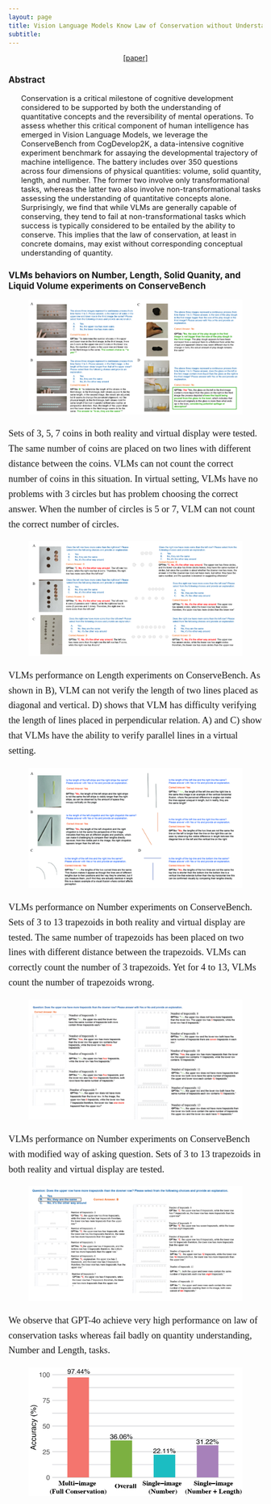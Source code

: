 ```yaml
---
layout: page
title: Vision Language Models Know Law of Conservation without Understanding More-or-Less
subtitle:  
---
```

[//]: # (<h3 style='margin-bottom: 10pt;'>Topics</h3>)
<center>
<div class="assets">
<a href="https://arxiv.org/abs/2410.00332" target="_blank">[paper]</a>
</div>
</center>

<div class='description' style='font-size: 11pt;margin-bottom: 10pt'>
<h3>Abstract</h3>
<ul>
    Conservation is a critical milestone of cognitive development considered to be supported by both the understanding of quantitative concepts and the reversibility of mental operations. To assess whether this critical component of human intelligence has emerged in Vision Language Models, we leverage the ConserveBench from CogDevelop2K, a data-intensive cognitive experiment benchmark for assaying the developmental trajectory of machine intelligence. The battery includes over 350 questions across four dimensions of physical quantities: volume, solid quantity, length, and number. The former two involve only transformational tasks, whereas the latter two also involve non-transformational tasks assessing the understanding of quantitative concepts alone. Surprisingly, we find that while VLMs are generally capable of conserving, they tend to fail at non-transformational tasks which success is typically considered to be entailed by the ability to conserve. This implies that the law of conservation, at least in concrete domains, may exist without corresponding conceptual understanding of quantity.
</ul>

<h3>VLMs behaviors on Number, Length, Solid Quanity, and Liquid Volume experiments on ConserveBench</h3>
<figure>
    <img src="/img/CogDevelop2K/System2ReasoningatScale_Conservation/conserve_case_1.jpg">
</figure>

<p style="font-family: 'Times New Roman', Times, serif; font-size: 14pt; line-height: 1.6;">Sets of 3, 5, 7 coins in both reality and virtual display were tested. The same number of coins are placed on two lines with different distance between the coins. VLMs can not count the correct number of coins in this situation. In virtual setting, VLMs have no problems with 3 circles but has problem choosing the correct answer. When the number of circles is 5 or 7, VLM can not count the correct number of circles.</p>
<figure>
    <img src="/img/CogDevelop2K/System2ReasoningatScale_Conservation/conserve_case_2.jpg">
</figure>

<p style="font-family: 'Times New Roman', Times, serif; font-size: 14pt; line-height: 1.6;">VLMs performance on Length experiments on ConserveBench. As shown in B), VLM can not verify the length of two lines placed as diagonal and vertical. D) shows that VLM has difficulty verifying the length of lines placed in perpendicular relation. A) and C) show that VLMs have the ability to verify parallel lines in a virtual setting.</p>
<figure>
    <img src="/img/CogDevelop2K/System2ReasoningatScale_Conservation/case_4.jpg">
</figure>

<p style="font-family: 'Times New Roman', Times, serif; font-size: 14pt; line-height: 1.6;">VLMs performance on Number experiments on ConserveBench. Sets of 3 to 13 trapezoids in both reality and virtual display are tested. The same number of trapezoids has been placed on two lines with different distance between the trapezoids. VLMs can correctly count the number of 3 trapezoids. Yet for 4 to 13, VLMs count the number of trapezoids wrong. </p>
<figure>
    <img src="/img/CogDevelop2K/System2ReasoningatScale_Conservation/case_3.jpg">
</figure>

<p style="font-family: 'Times New Roman', Times, serif; font-size: 14pt; line-height: 1.6;">VLMs performance on Number experiments on ConserveBench with modified way of asking question. Sets of 3 to 13 trapezoids in both reality and virtual display are tested. </p>
<figure>
    <img src="/img/CogDevelop2K/System2ReasoningatScale_Conservation/conserve_case_5.jpg">
</figure>

<p style="font-family: 'Times New Roman', Times, serif; font-size: 14pt; line-height: 1.6;">We observe that GPT-4o achieve very high performance on law of conservation tasks whereas fail badly on quantity understanding, Number and Length, tasks.</p>
<figure>
    <img src="/img/CogDevelop2K/System2ReasoningatScale_Conservation/conservation.jpg">
</figure>

</div>
